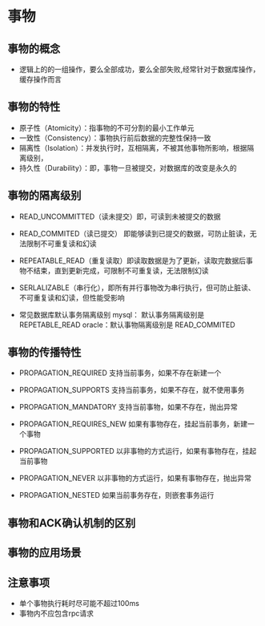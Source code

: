 #  事物

## 事物的概念
        
  * 逻辑上的的一组操作，要么全部成功，要么全部失败,经常针对于数据库操作，缓存操作而言

## 事物的特性
  * 原子性（Atomicity）：指事物的不可分割的最小工作单元
  * 一致性（Consistency）：事物执行前后数据的完整性保持一致
  * 隔离性（Isolation）：并发执行时，互相隔离，不被其他事物所影响，根据隔离级别，
  * 持久性（Durability）：即，事物一旦被提交，对数据库的改变是永久的

## 事物的隔离级别
  * READ_UNCOMMITTED（读未提交）即，可读到未被提交的数据
  * READ_COMMITED（读已提交） 即能够读到已提交的数据，可防止脏读，无法限制不可重复读和幻读
  * REPEATABLE_READ（重复读取）即读取数据是为了更新，读取完数据后事物不结束，直到更新完成，可限制不可重复读，无法限制幻读
  * SERLALIZABLE（串行化），即所有并行事物改为串行执行，但可防止脏读、不可重复读和幻读，但性能受影响
  
  * 常见数据库默认事务隔离级别
    mysql： 默认事务隔离级别是 REPETABLE_READ
    oracle：默认事物隔离级别是 READ_COMMITED
    
## 事物的传播特性
  * PROPAGATION_REQUIRED       支持当前事务，如果不存在新建一个
  * PROPAGATION_SUPPORTS       支持当前事务，如果不存在，就不使用事务
  * PROPAGATION_MANDATORY      支持当前事物，如果不存在，抛出异常
   
  * PROPAGATION_REQUIRES_NEW   如果有事物存在，挂起当前事务，新建一个事物
  * PROPAGATION_SUPPORTED      以非事物的方式运行，如果有事物存在，挂起当前事物
  * PROPAGATION_NEVER          以非事物的方式运行，如果有事物存在，抛出异常
  
  * PROPAGATION_NESTED         如果当前事务存在，则嵌套事务运行
   

## 事物和ACK确认机制的区别

## 事物的应用场景

## 注意事项
  * 单个事物执行耗时尽可能不超过100ms
  * 事物内不应包含rpc请求